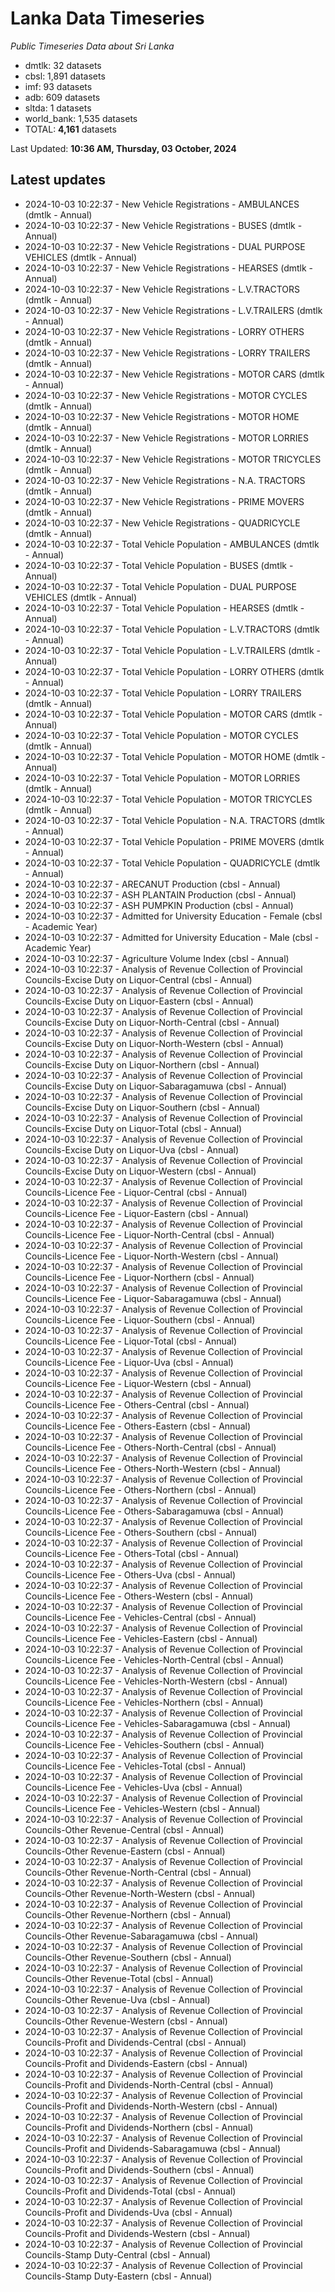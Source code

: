 # Lanka Data Timeseries
*Public Timeseries Data about Sri Lanka*

* dmtlk: 32 datasets
* cbsl: 1,891 datasets
* imf: 93 datasets
* adb: 609 datasets
* sltda: 1 datasets
* world_bank: 1,535 datasets
* TOTAL: **4,161** datasets

Last Updated: **10:36 AM, Thursday, 03 October, 2024**

## Latest updates

* 2024-10-03 10:22:37 - New Vehicle Registrations - AMBULANCES (dmtlk - Annual)
* 2024-10-03 10:22:37 - New Vehicle Registrations - BUSES (dmtlk - Annual)
* 2024-10-03 10:22:37 - New Vehicle Registrations - DUAL PURPOSE VEHICLES (dmtlk - Annual)
* 2024-10-03 10:22:37 - New Vehicle Registrations - HEARSES (dmtlk - Annual)
* 2024-10-03 10:22:37 - New Vehicle Registrations - L.V.TRACTORS (dmtlk - Annual)
* 2024-10-03 10:22:37 - New Vehicle Registrations - L.V.TRAILERS (dmtlk - Annual)
* 2024-10-03 10:22:37 - New Vehicle Registrations - LORRY OTHERS (dmtlk - Annual)
* 2024-10-03 10:22:37 - New Vehicle Registrations - LORRY TRAILERS (dmtlk - Annual)
* 2024-10-03 10:22:37 - New Vehicle Registrations - MOTOR CARS (dmtlk - Annual)
* 2024-10-03 10:22:37 - New Vehicle Registrations - MOTOR CYCLES (dmtlk - Annual)
* 2024-10-03 10:22:37 - New Vehicle Registrations - MOTOR HOME (dmtlk - Annual)
* 2024-10-03 10:22:37 - New Vehicle Registrations - MOTOR LORRIES (dmtlk - Annual)
* 2024-10-03 10:22:37 - New Vehicle Registrations - MOTOR TRICYCLES (dmtlk - Annual)
* 2024-10-03 10:22:37 - New Vehicle Registrations - N.A. TRACTORS (dmtlk - Annual)
* 2024-10-03 10:22:37 - New Vehicle Registrations - PRIME MOVERS (dmtlk - Annual)
* 2024-10-03 10:22:37 - New Vehicle Registrations - QUADRICYCLE (dmtlk - Annual)
* 2024-10-03 10:22:37 - Total Vehicle Population - AMBULANCES (dmtlk - Annual)
* 2024-10-03 10:22:37 - Total Vehicle Population - BUSES (dmtlk - Annual)
* 2024-10-03 10:22:37 - Total Vehicle Population - DUAL PURPOSE VEHICLES (dmtlk - Annual)
* 2024-10-03 10:22:37 - Total Vehicle Population - HEARSES (dmtlk - Annual)
* 2024-10-03 10:22:37 - Total Vehicle Population - L.V.TRACTORS (dmtlk - Annual)
* 2024-10-03 10:22:37 - Total Vehicle Population - L.V.TRAILERS (dmtlk - Annual)
* 2024-10-03 10:22:37 - Total Vehicle Population - LORRY OTHERS (dmtlk - Annual)
* 2024-10-03 10:22:37 - Total Vehicle Population - LORRY TRAILERS (dmtlk - Annual)
* 2024-10-03 10:22:37 - Total Vehicle Population - MOTOR CARS (dmtlk - Annual)
* 2024-10-03 10:22:37 - Total Vehicle Population - MOTOR CYCLES (dmtlk - Annual)
* 2024-10-03 10:22:37 - Total Vehicle Population - MOTOR HOME (dmtlk - Annual)
* 2024-10-03 10:22:37 - Total Vehicle Population - MOTOR LORRIES (dmtlk - Annual)
* 2024-10-03 10:22:37 - Total Vehicle Population - MOTOR TRICYCLES (dmtlk - Annual)
* 2024-10-03 10:22:37 - Total Vehicle Population - N.A. TRACTORS (dmtlk - Annual)
* 2024-10-03 10:22:37 - Total Vehicle Population - PRIME MOVERS (dmtlk - Annual)
* 2024-10-03 10:22:37 - Total Vehicle Population - QUADRICYCLE (dmtlk - Annual)
* 2024-10-03 10:22:37 - ARECANUT Production (cbsl - Annual)
* 2024-10-03 10:22:37 - ASH PLANTAIN Production (cbsl - Annual)
* 2024-10-03 10:22:37 - ASH PUMPKIN Production (cbsl - Annual)
* 2024-10-03 10:22:37 - Admitted for University Education - Female (cbsl - Academic Year)
* 2024-10-03 10:22:37 - Admitted for University Education - Male (cbsl - Academic Year)
* 2024-10-03 10:22:37 - Agriculture Volume Index (cbsl - Annual)
* 2024-10-03 10:22:37 - Analysis of Revenue Collection of Provincial Councils-Excise Duty on Liquor-Central (cbsl - Annual)
* 2024-10-03 10:22:37 - Analysis of Revenue Collection of Provincial Councils-Excise Duty on Liquor-Eastern (cbsl - Annual)
* 2024-10-03 10:22:37 - Analysis of Revenue Collection of Provincial Councils-Excise Duty on Liquor-North-Central (cbsl - Annual)
* 2024-10-03 10:22:37 - Analysis of Revenue Collection of Provincial Councils-Excise Duty on Liquor-North-Western (cbsl - Annual)
* 2024-10-03 10:22:37 - Analysis of Revenue Collection of Provincial Councils-Excise Duty on Liquor-Northern (cbsl - Annual)
* 2024-10-03 10:22:37 - Analysis of Revenue Collection of Provincial Councils-Excise Duty on Liquor-Sabaragamuwa (cbsl - Annual)
* 2024-10-03 10:22:37 - Analysis of Revenue Collection of Provincial Councils-Excise Duty on Liquor-Southern (cbsl - Annual)
* 2024-10-03 10:22:37 - Analysis of Revenue Collection of Provincial Councils-Excise Duty on Liquor-Total (cbsl - Annual)
* 2024-10-03 10:22:37 - Analysis of Revenue Collection of Provincial Councils-Excise Duty on Liquor-Uva (cbsl - Annual)
* 2024-10-03 10:22:37 - Analysis of Revenue Collection of Provincial Councils-Excise Duty on Liquor-Western (cbsl - Annual)
* 2024-10-03 10:22:37 - Analysis of Revenue Collection of Provincial Councils-Licence Fee - Liquor-Central (cbsl - Annual)
* 2024-10-03 10:22:37 - Analysis of Revenue Collection of Provincial Councils-Licence Fee - Liquor-Eastern (cbsl - Annual)
* 2024-10-03 10:22:37 - Analysis of Revenue Collection of Provincial Councils-Licence Fee - Liquor-North-Central (cbsl - Annual)
* 2024-10-03 10:22:37 - Analysis of Revenue Collection of Provincial Councils-Licence Fee - Liquor-North-Western (cbsl - Annual)
* 2024-10-03 10:22:37 - Analysis of Revenue Collection of Provincial Councils-Licence Fee - Liquor-Northern (cbsl - Annual)
* 2024-10-03 10:22:37 - Analysis of Revenue Collection of Provincial Councils-Licence Fee - Liquor-Sabaragamuwa (cbsl - Annual)
* 2024-10-03 10:22:37 - Analysis of Revenue Collection of Provincial Councils-Licence Fee - Liquor-Southern (cbsl - Annual)
* 2024-10-03 10:22:37 - Analysis of Revenue Collection of Provincial Councils-Licence Fee - Liquor-Total (cbsl - Annual)
* 2024-10-03 10:22:37 - Analysis of Revenue Collection of Provincial Councils-Licence Fee - Liquor-Uva (cbsl - Annual)
* 2024-10-03 10:22:37 - Analysis of Revenue Collection of Provincial Councils-Licence Fee - Liquor-Western (cbsl - Annual)
* 2024-10-03 10:22:37 - Analysis of Revenue Collection of Provincial Councils-Licence Fee - Others-Central (cbsl - Annual)
* 2024-10-03 10:22:37 - Analysis of Revenue Collection of Provincial Councils-Licence Fee - Others-Eastern (cbsl - Annual)
* 2024-10-03 10:22:37 - Analysis of Revenue Collection of Provincial Councils-Licence Fee - Others-North-Central (cbsl - Annual)
* 2024-10-03 10:22:37 - Analysis of Revenue Collection of Provincial Councils-Licence Fee - Others-North-Western (cbsl - Annual)
* 2024-10-03 10:22:37 - Analysis of Revenue Collection of Provincial Councils-Licence Fee - Others-Northern (cbsl - Annual)
* 2024-10-03 10:22:37 - Analysis of Revenue Collection of Provincial Councils-Licence Fee - Others-Sabaragamuwa (cbsl - Annual)
* 2024-10-03 10:22:37 - Analysis of Revenue Collection of Provincial Councils-Licence Fee - Others-Southern (cbsl - Annual)
* 2024-10-03 10:22:37 - Analysis of Revenue Collection of Provincial Councils-Licence Fee - Others-Total (cbsl - Annual)
* 2024-10-03 10:22:37 - Analysis of Revenue Collection of Provincial Councils-Licence Fee - Others-Uva (cbsl - Annual)
* 2024-10-03 10:22:37 - Analysis of Revenue Collection of Provincial Councils-Licence Fee - Others-Western (cbsl - Annual)
* 2024-10-03 10:22:37 - Analysis of Revenue Collection of Provincial Councils-Licence Fee - Vehicles-Central (cbsl - Annual)
* 2024-10-03 10:22:37 - Analysis of Revenue Collection of Provincial Councils-Licence Fee - Vehicles-Eastern (cbsl - Annual)
* 2024-10-03 10:22:37 - Analysis of Revenue Collection of Provincial Councils-Licence Fee - Vehicles-North-Central (cbsl - Annual)
* 2024-10-03 10:22:37 - Analysis of Revenue Collection of Provincial Councils-Licence Fee - Vehicles-North-Western (cbsl - Annual)
* 2024-10-03 10:22:37 - Analysis of Revenue Collection of Provincial Councils-Licence Fee - Vehicles-Northern (cbsl - Annual)
* 2024-10-03 10:22:37 - Analysis of Revenue Collection of Provincial Councils-Licence Fee - Vehicles-Sabaragamuwa (cbsl - Annual)
* 2024-10-03 10:22:37 - Analysis of Revenue Collection of Provincial Councils-Licence Fee - Vehicles-Southern (cbsl - Annual)
* 2024-10-03 10:22:37 - Analysis of Revenue Collection of Provincial Councils-Licence Fee - Vehicles-Total (cbsl - Annual)
* 2024-10-03 10:22:37 - Analysis of Revenue Collection of Provincial Councils-Licence Fee - Vehicles-Uva (cbsl - Annual)
* 2024-10-03 10:22:37 - Analysis of Revenue Collection of Provincial Councils-Licence Fee - Vehicles-Western (cbsl - Annual)
* 2024-10-03 10:22:37 - Analysis of Revenue Collection of Provincial Councils-Other Revenue-Central (cbsl - Annual)
* 2024-10-03 10:22:37 - Analysis of Revenue Collection of Provincial Councils-Other Revenue-Eastern (cbsl - Annual)
* 2024-10-03 10:22:37 - Analysis of Revenue Collection of Provincial Councils-Other Revenue-North-Central (cbsl - Annual)
* 2024-10-03 10:22:37 - Analysis of Revenue Collection of Provincial Councils-Other Revenue-North-Western (cbsl - Annual)
* 2024-10-03 10:22:37 - Analysis of Revenue Collection of Provincial Councils-Other Revenue-Northern (cbsl - Annual)
* 2024-10-03 10:22:37 - Analysis of Revenue Collection of Provincial Councils-Other Revenue-Sabaragamuwa (cbsl - Annual)
* 2024-10-03 10:22:37 - Analysis of Revenue Collection of Provincial Councils-Other Revenue-Southern (cbsl - Annual)
* 2024-10-03 10:22:37 - Analysis of Revenue Collection of Provincial Councils-Other Revenue-Total (cbsl - Annual)
* 2024-10-03 10:22:37 - Analysis of Revenue Collection of Provincial Councils-Other Revenue-Uva (cbsl - Annual)
* 2024-10-03 10:22:37 - Analysis of Revenue Collection of Provincial Councils-Other Revenue-Western (cbsl - Annual)
* 2024-10-03 10:22:37 - Analysis of Revenue Collection of Provincial Councils-Profit and Dividends-Central (cbsl - Annual)
* 2024-10-03 10:22:37 - Analysis of Revenue Collection of Provincial Councils-Profit and Dividends-Eastern (cbsl - Annual)
* 2024-10-03 10:22:37 - Analysis of Revenue Collection of Provincial Councils-Profit and Dividends-North-Central (cbsl - Annual)
* 2024-10-03 10:22:37 - Analysis of Revenue Collection of Provincial Councils-Profit and Dividends-North-Western (cbsl - Annual)
* 2024-10-03 10:22:37 - Analysis of Revenue Collection of Provincial Councils-Profit and Dividends-Northern (cbsl - Annual)
* 2024-10-03 10:22:37 - Analysis of Revenue Collection of Provincial Councils-Profit and Dividends-Sabaragamuwa (cbsl - Annual)
* 2024-10-03 10:22:37 - Analysis of Revenue Collection of Provincial Councils-Profit and Dividends-Southern (cbsl - Annual)
* 2024-10-03 10:22:37 - Analysis of Revenue Collection of Provincial Councils-Profit and Dividends-Total (cbsl - Annual)
* 2024-10-03 10:22:37 - Analysis of Revenue Collection of Provincial Councils-Profit and Dividends-Uva (cbsl - Annual)
* 2024-10-03 10:22:37 - Analysis of Revenue Collection of Provincial Councils-Profit and Dividends-Western (cbsl - Annual)
* 2024-10-03 10:22:37 - Analysis of Revenue Collection of Provincial Councils-Stamp Duty-Central (cbsl - Annual)
* 2024-10-03 10:22:37 - Analysis of Revenue Collection of Provincial Councils-Stamp Duty-Eastern (cbsl - Annual)